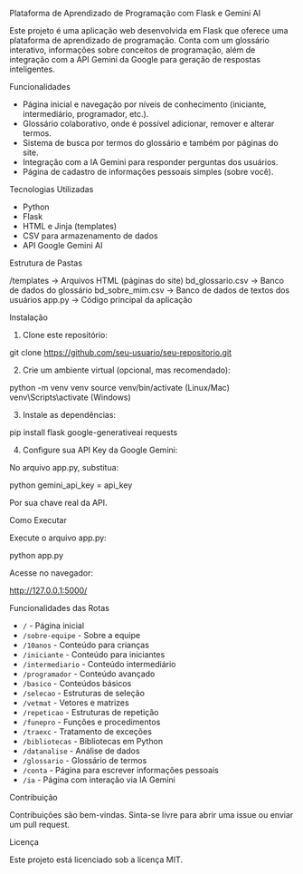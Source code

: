 
Plataforma de Aprendizado de Programação com Flask e Gemini AI

Este projeto é uma aplicação web desenvolvida em Flask que oferece uma plataforma de aprendizado de programação. Conta com um glossário interativo, informações sobre conceitos de programação, além de integração com a API Gemini da Google para geração de respostas inteligentes.

Funcionalidades

- Página inicial e navegação por níveis de conhecimento (iniciante, intermediário, programador, etc.).
- Glossário colaborativo, onde é possível adicionar, remover e alterar termos.
- Sistema de busca por termos do glossário e também por páginas do site.
- Integração com a IA Gemini para responder perguntas dos usuários.
- Página de cadastro de informações pessoais simples (sobre você).

Tecnologias Utilizadas

- Python
- Flask
- HTML e Jinja (templates)
- CSV para armazenamento de dados
- API Google Gemini AI

Estrutura de Pastas

/templates -> Arquivos HTML (páginas do site)
bd_glossario.csv -> Banco de dados do glossário
bd_sobre_mim.csv -> Banco de dados de textos dos usuários
app.py -> Código principal da aplicação

Instalação

1. Clone este repositório:

git clone https://github.com/seu-usuario/seu-repositorio.git

2. Crie um ambiente virtual (opcional, mas recomendado):

python -m venv venv
source venv/bin/activate  (Linux/Mac)
venv\Scripts\activate     (Windows)

3. Instale as dependências:

pip install flask google-generativeai requests

4. Configure sua API Key da Google Gemini:

No arquivo app.py, substitua:

python
gemini_api_key = api_key

Por sua chave real da API.

Como Executar

Execute o arquivo app.py:

python app.py

Acesse no navegador:

http://127.0.0.1:5000/


Funcionalidades das Rotas

- `/` - Página inicial
- `/sobre-equipe` - Sobre a equipe
- `/10anos` - Conteúdo para crianças
- `/iniciante` - Conteúdo para iniciantes
- `/intermediario` - Conteúdo intermediário
- `/programador` - Conteúdo avançado
- `/basico` - Conteúdos básicos
- `/selecao` - Estruturas de seleção
- `/vetmat` - Vetores e matrizes
- `/repeticao` - Estruturas de repetição
- `/funepro` - Funções e procedimentos
- `/traexc` - Tratamento de exceções
- `/bibliotecas` - Bibliotecas em Python
- `/datanalise` - Análise de dados
- `/glossario` - Glossário de termos
- `/conta` - Página para escrever informações pessoais
- `/ia` - Página com interação via IA Gemini

Contribuição

Contribuições são bem-vindas. Sinta-se livre para abrir uma issue ou enviar um pull request.

Licença

Este projeto está licenciado sob a licença MIT.
